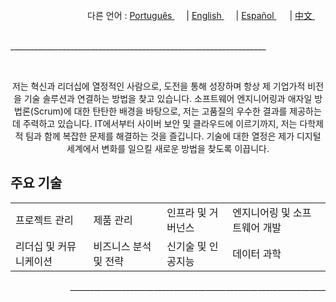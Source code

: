 <div align="right">
  다른 언어 : <a href="https://github.com/LlynS2/LLYNS2/tree/Português" target="_blank">Português <img src="https://github.com/user-attachments/assets/fa0289cd-3feb-4b62-a6b5-19d80a95a50c" width="15"></a> | <a href="https://github.com/LlynS2/LLYNS2" target="_blank">English <img src="https://github.com/user-attachments/assets/8e065c04-101a-4fd8-814c-b8e6778fca1a" width="15"></a> | <a href="https://github.com/LlynS2/LLYNS2/tree/Español" target="_blank">Español <img src="https://github.com/user-attachments/assets/0a4eb85c-cd21-43fc-bd98-7c1042f7b08e" width="17"></a> | <a href="https://github.com/LlynS2/LLYNS2/tree/中文" target="_blank">中文 <img src="https://github.com/user-attachments/assets/e3939437-846c-452f-b2a8-ec4dc394d7d9" width="17"></a>
</div><br>

<p>________________________________________________________________</p><br>

<div>
  <p align="center">저는 혁신과 리더십에 열정적인 사람으로, 도전을 통해 성장하며 항상 제 기업가적 비전을 기술 솔루션과 연결하는 방법을 찾고 있습니다. 소프트웨어 엔지니어링과 애자일 방법론(Scrum)에 대한 탄탄한 배경을 바탕으로, 저는 고품질의 우수한 결과를 제공하는 데 주력하고 있습니다.
     IT에서부터 사이버 보안 및 클라우드에 이르기까지, 저는 다학제적 팀과 함께 복잡한 문제를 해결하는 것을 즐깁니다. 기술에 대한 열정은 제가 디지털 세계에서 변화를 일으킬 새로운 방법을 찾도록 이끕니다.</p>
  <h2>주요 기술</h2>  
    <table>
        <tbody>
            <tr><td>프로젝트 관리</td><td>제품 관리</td><td>인프라 및 거버넌스</td><td>엔지니어링 및 소프트웨어 개발</td></tr>
            <tr><td>리더십 및 커뮤니케이션</td><td>비즈니스 분석 및 전략</td><td>신기술 및 인공지능</td><td>데이터 과학</td></tr>
        </tbody>
    </table>
</div>

<p align="right">________________________________________________________________</p><br>
